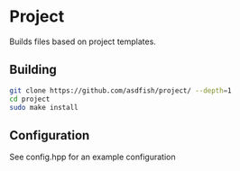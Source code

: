 # Project
Builds files based on project templates.

## Building
~~~bash
git clone https://github.com/asdfish/project/ --depth=1
cd project
sudo make install
~~~

## Configuration
See config.hpp for an example configuration
